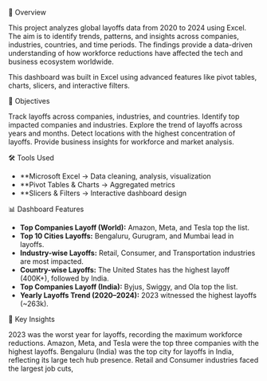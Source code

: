 📖 Overview

This project analyzes global layoffs data from 2020 to 2024 using Excel. The aim is to identify trends, patterns, and insights across companies, industries, countries, and time periods. The findings provide a data-driven understanding of how workforce reductions have affected the tech and business ecosystem worldwide.

This dashboard was built in Excel using advanced features like pivot tables, charts, slicers, and interactive filters.

🎯 Objectives

Track layoffs across companies, industries, and countries.
Identify top impacted companies and industries.
Explore the trend of layoffs across years and months.
Detect locations with the highest concentration of layoffs.
Provide business insights for workforce and market analysis.

🛠️ Tools Used
- **Microsoft Excel → Data cleaning, analysis, visualization
- **Pivot Tables & Charts → Aggregated metrics
- **Slicers & Filters → Interactive dashboard design

📊 Dashboard Features

- **Top Companies Layoff (World):** Amazon, Meta, and Tesla top the list.  
- **Top 10 Cities Layoffs:** Bengaluru, Gurugram, and Mumbai lead in layoffs.  
- **Industry-wise Layoffs:** Retail, Consumer, and Transportation industries are most impacted.  
- **Country-wise Layoffs:** The United States has the highest layoff (400K+), followed by India.  
- **Top Companies Layoff (India):** Byjus, Swiggy, and Ola top the list.  
- **Yearly Layoffs Trend (2020–2024):** 2023 witnessed the highest layoffs (~263k). 

🔎 Key Insights

2023 was the worst year for layoffs, recording the maximum workforce reductions.
Amazon, Meta, and Tesla were the top three companies with the highest layoffs.
Bengaluru (India) was the top city for layoffs in India, reflecting its large tech hub presence.
Retail and Consumer industries faced the largest job cuts, 


